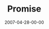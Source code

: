 ---
layout: message
category: message
series: "Ghost"
title: "Promise"
date: 2007-04-28-00-00
message_id: 21
audio: "http://s3.amazonaws.com/crossroads-media/media/legacy/mp3/Ghost_04_Promise_04-29-07_wells.mp3"
audio-duration: "25:02"
flag: "N"
---